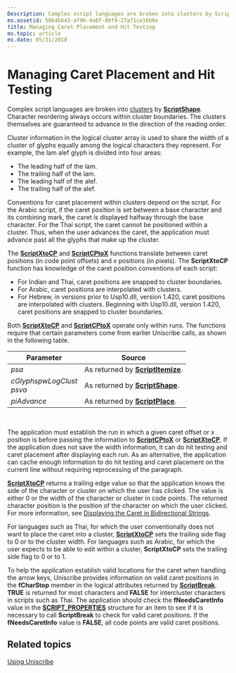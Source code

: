 ```yaml
---
Description: Complex script languages are broken into clusters by ScriptShape. Character reordering always occurs within cluster boundaries. The clusters themselves are guaranteed to advance in the direction of the reading order.
ms.assetid: 50b4b643-af96-4a6f-80f9-27a71ce16b0e
title: Managing Caret Placement and Hit Testing
ms.topic: article
ms.date: 05/31/2018
---
```


# Managing Caret Placement and Hit Testing

Complex script languages are broken into [clusters](uniscribe-glossary.md) by [**ScriptShape**](/windows/desktop/api/Usp10/nf-usp10-scriptshape). Character reordering always occurs within cluster boundaries. The clusters themselves are guaranteed to advance in the direction of the reading order.

Cluster information in the logical cluster array is used to share the width of a cluster of glyphs equally among the logical characters they represent. For example, the lam alef glyph is divided into four areas:

-   The leading half of the lam.
-   The trailing half of the lam.
-   The leading half of the alef.
-   The trailing half of the alef.

Conventions for caret placement within clusters depend on the script. For the Arabic script, if the caret position is set between a base character and its combining mark, the caret is displayed halfway through the base character. For the Thai script, the caret cannot be positioned within a cluster. Thus, when the user advances the caret, the application must advance past all the glyphs that make up the cluster.

The [**ScriptXtoCP**](/windows/desktop/api/Usp10/nf-usp10-scriptxtocp) and [**ScriptCPtoX**](/windows/desktop/api/Usp10/nf-usp10-scriptcptox) functions translate between caret positions (in code point offsets) and x positions (in pixels). The **ScriptXtoCP** function has knowledge of the caret position conventions of each script:

-   For Indian and Thai, caret positions are snapped to cluster boundaries.
-   For Arabic, caret positions are interpolated with clusters.
-   For Hebrew, in versions prior to Usp10.dll, version 1.420, caret positions are interpolated with clusters. Beginning with Usp10.dll, version 1.420, caret positions are snapped to cluster boundaries.

Both [**ScriptXtoCP**](/windows/desktop/api/Usp10/nf-usp10-scriptxtocp) and [**ScriptCPtoX**](/windows/desktop/api/Usp10/nf-usp10-scriptcptox) operate only within runs. The functions require that certain parameters come from earlier Uniscribe calls, as shown in the following table.



| Parameter                                        | Source                                                 |
|--------------------------------------------------|--------------------------------------------------------|
| *psa*                                            | As returned by [**ScriptItemize**](/windows/desktop/api/Usp10/nf-usp10-scriptitemize). |
| *cGlyphspwLogClust*<br/> *psva*<br/> | As returned by [**ScriptShape**](/windows/desktop/api/Usp10/nf-usp10-scriptshape).     |
| *piAdvance*                                      | As returned by [**ScriptPlace**](/windows/desktop/api/Usp10/nf-usp10-scriptplace).     |



 

The application must establish the run in which a given caret offset or x position is before passing the information to [**ScriptCPtoX**](/windows/desktop/api/Usp10/nf-usp10-scriptcptox) or [**ScriptXtoCP**](/windows/desktop/api/Usp10/nf-usp10-scriptxtocp). If the application does not save the width information, it can do hit testing and caret placement after displaying each run. As an alternative, the application can cache enough information to do hit testing and caret placement on the current line without requiring reprocessing of the paragraph.

[**ScriptXtoCP**](/windows/desktop/api/Usp10/nf-usp10-scriptxtocp) returns a trailing edge value so that the application knows the side of the character or cluster on which the user has clicked. The value is either 0 or the width of the character or cluster in code points. The returned character position is the position of the character on which the user clicked. For more information, see [Displaying the Caret in Bidirectional Strings](displaying-the-caret-in-bidirectional-strings.md).

For languages such as Thai, for which the user conventionally does not want to place the caret into a cluster, [**ScriptXtoCP**](/windows/desktop/api/Usp10/nf-usp10-scriptxtocp) sets the trailing side flag to 0 or to the cluster width. For languages such as Arabic, for which the user expects to be able to edit within a cluster, **ScriptXtoCP** sets the trailing side flag to 0 or to 1.

To help the application establish valid locations for the caret when handling the arrow keys, Uniscribe provides information on valid caret positions in the **fCharStop** member in the logical attributes returned by [**ScriptBreak**](/windows/desktop/api/Usp10/nf-usp10-scriptbreak). **TRUE** is returned for most characters and **FALSE** for intercluster characters in scripts such as Thai. The application should check the **fNeedsCaretInfo** value in the [**SCRIPT\_PROPERTIES**](/windows/desktop/api/Usp10/ns-usp10-script_properties) structure for an item to see if it is necessary to call **ScriptBreak** to check for valid caret positions. If the **fNeedsCaretInfo** value is **FALSE**, all code points are valid caret positions.

## Related topics

<dl> <dt>

[Using Uniscribe](using-uniscribe.md)
</dt> </dl>

 

 





